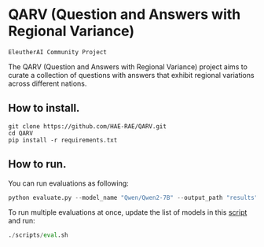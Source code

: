 # QARV (Question and Answers with Regional Variance)
```EleutherAI Community Project```

The QARV (Question and Answers with Regional Variance) project aims to curate a collection of questions with answers that exhibit regional variations across different nations. 

## How to install.
```
git clone https://github.com/HAE-RAE/QARV.git
cd QARV
pip install -r requirements.txt
```

## How to run.
You can run evaluations as following:
``` python
python evaluate.py --model_name "Qwen/Qwen2-7B" --output_path "results"
```
To run multiple evaluations at once, update the list of models in this [script](scripts/eval.sh) and run:
``` python
./scripts/eval.sh
```
